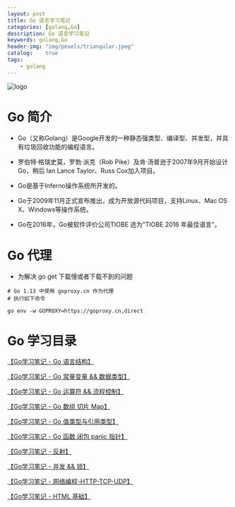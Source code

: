 ```yaml
---
layout: post
title: Go 语言学习笔记
categories: [golang,Go]
description: Go 语言学习笔记
keywords: golang,Go
header-img: "img/pexels/triangular.jpeg"
catalog:    true
tags:
    - golang
---
```



![logo][1]

# Go 简介

* Go（又称Golang）是Google开发的一种静态强类型、编译型、并发型，并具有垃圾回收功能的编程语言。

* 罗伯特·格瑞史莫，罗勃·派克（Rob Pike）及肯·汤普逊于2007年9月开始设计Go，稍后 Ian Lance Taylor、Russ Cox加入项目。

* Go是基于Inferno操作系统所开发的。

* Go于2009年11月正式宣布推出，成为开放源代码项目，支持Linux、Mac OS X、Windows等操作系统。

* Go在2016年，Go被软件评价公司TIOBE 选为“TIOBE 2016 年最佳语言”。


# Go 代理

* 为解决 go get 下载慢或者下载不到的问题

```shell
# Go 1.13 中使用 goproxy.cn 作为代理
# 执行如下命令

go env -w GOPROXY=https://goproxy.cn,direct

```


# Go 学习目录

[ 【Go学习笔记 - Go 语言结构】](https://jicki.me/golang/go/2000/01/01/golang-study-note-0 "Go 学习第零天")

[ 【Go学习笔记 - Go 常量变量 && 数据类型】](https://jicki.me/golang/go/2000/01/01/golang-study-note-1 "Go 学习第一天")

[ 【Go学习笔记 - Go 运算符 && 流程控制】](https://jicki.me/golang/go/2000/01/01/golang-study-note-2 "Go 学习第二天")

[ 【Go学习笔记 - Go 数组 切片 Map】](https://jicki.me/golang/go/2000/01/01/golang-study-note-3 "Go 学习第三天")

[ 【Go学习笔记 - Go 值类型与引用类型】](https://jicki.me/golang/go/2000/01/01/golang-study-note-3-1 "Go 学习第三天补充")

[ 【Go学习笔记 - Go 函数 闭包 panic 指针】](https://jicki.me/golang/go/2000/01/01/golang-study-note-4 "Go 学习第四天")

[ 【Go学习笔记 - 反射】](https://jicki.me/golang/go/2000/01/01/golang-study-note-5 "Go 学习第五天")

[ 【Go学习笔记 - 并发 && 锁】](https://jicki.me/golang/go/2000/01/01/golang-study-note-6 "Go 学习第六天")

[ 【Go学习笔记 - 网络编程-HTTP-TCP-UDP】](https://jicki.me/golang/go/2000/01/01/golang-study-note-7 "Go 学习第七天")

[ 【Go学习笔记 - HTML 基础】](https://jicki.me/golang/go/2000/01/01/golang-study-note-8 "Go 学习第八天")

  [1]: http://jicki.me/img/posts/golang/logo.jpg
